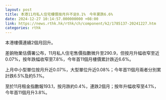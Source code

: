 ```yaml
---
layout: post
title: 本港11月私人住宅樓價按月升不足0.1%　今年累跌6.6%
date: 2024-12-27 10:14:57.000000000 +08:00
link: https://news.rthk.hk/rthk/ch/component/k2/1785137-20241227.htm
categories: rthk
---
```


本港樓價連續2個月回升。

差餉物業估價署公布，11月私人住宅售價指數微升至290.9，但按月升幅收窄至近0.07%，按年跌幅收窄至7.8%，今年首11個月樓價累計跌近6.6%。

上月中小型單位按月升近0.07%，大型單位升近0.08%；今年首11個月兩者分別累計跌6.5%及約5.1%。

至於11月租金指數報193.1，按月跌約0.4%，連跌2個月；按年升幅收窄至4.1%，今年首11個月升3.8%。
